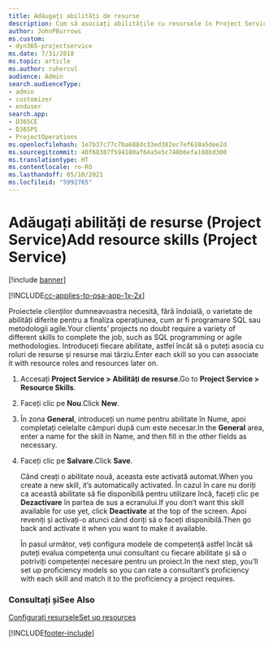 ```yaml
---
title: Adăugați abilități de resurse
description: Cum să asociați abilitățile cu resursele în Project Service
author: JohnPBurrows
ms.custom:
- dyn365-projectservice
ms.date: 7/31/2018
ms.topic: article
ms.author: ruhercul
audience: Admin
search.audienceType:
- admin
- customizer
- enduser
search.app:
- D365CE
- D365PS
- ProjectOperations
ms.openlocfilehash: 1e7b37c77c7ba688dc33ed382ec7ef610a5dee2d
ms.sourcegitcommit: 40f68387f594180af64a5e5c748b6efa188bd300
ms.translationtype: HT
ms.contentlocale: ro-RO
ms.lasthandoff: 05/10/2021
ms.locfileid: "5992765"
---
```

# <a name="add-resource-skills-project-service"></a><span data-ttu-id="17127-103">Adăugați abilități de resurse (Project Service)</span><span class="sxs-lookup"><span data-stu-id="17127-103">Add resource skills (Project Service)</span></span>

[!include [banner](../includes/psa-now-project-operations.md)]

[!INCLUDE[cc-applies-to-psa-app-1x-2x](../includes/cc-applies-to-psa-app-1x-2x.md)]

<span data-ttu-id="17127-104">Proiectele clienților dumneavoastra necesită, fără îndoială, o varietate de abilități diferite pentru a finaliza operațiunea, cum ar fi programare SQL sau metodologii agile.</span><span class="sxs-lookup"><span data-stu-id="17127-104">Your clients’ projects no doubt require a variety of different skills to complete the job, such as SQL programming or agile methodologies.</span></span> <span data-ttu-id="17127-105">Introduceți fiecare abilitate, astfel încât să o puteți asocia cu roluri de resurse și resurse mai târziu.</span><span class="sxs-lookup"><span data-stu-id="17127-105">Enter each skill so you can associate it with resource roles and resources later on.</span></span>  
  
1. <span data-ttu-id="17127-106">Accesați **Project Service > Abilități de resurse**.</span><span class="sxs-lookup"><span data-stu-id="17127-106">Go to **Project Service > Resource Skills**.</span></span>  
  
2. <span data-ttu-id="17127-107">Faceți clic pe **Nou**.</span><span class="sxs-lookup"><span data-stu-id="17127-107">Click **New**.</span></span>  
  
3. <span data-ttu-id="17127-108">În zona **General**, introduceți un nume pentru abilitate în Nume, apoi completați celelalte câmpuri după cum este necesar.</span><span class="sxs-lookup"><span data-stu-id="17127-108">In the **General** area, enter a name for the skill in Name, and then fill in the other fields as necessary.</span></span>  
  
4. <span data-ttu-id="17127-109">Faceți clic pe **Salvare**.</span><span class="sxs-lookup"><span data-stu-id="17127-109">Click **Save**.</span></span>  
  
   <span data-ttu-id="17127-110">Când creați o abilitate nouă, aceasta este activată automat.</span><span class="sxs-lookup"><span data-stu-id="17127-110">When you create a new skill, it’s automatically activated.</span></span> <span data-ttu-id="17127-111">În cazul în care nu doriți ca această abilitate să fie disponibilă pentru utilizare încă, faceți clic pe **Dezactivare** în partea de sus a ecranului.</span><span class="sxs-lookup"><span data-stu-id="17127-111">If you don’t want this skill available for use yet, click **Deactivate** at the top of the screen.</span></span> <span data-ttu-id="17127-112">Apoi reveniți și activați-o atunci când doriți să o faceți disponibilă.</span><span class="sxs-lookup"><span data-stu-id="17127-112">Then go back and activate it when you want to make it available.</span></span>  
  
   <span data-ttu-id="17127-113">În pasul următor, veți configura modele de competență astfel încât să puteți evalua competența unui consultant cu fiecare abilitate și să o potriviți competenței necesare pentru un proiect.</span><span class="sxs-lookup"><span data-stu-id="17127-113">In the next step, you’ll set up proficiency models so you can rate a consultant’s proficiency with each skill and match it to the proficiency a project requires.</span></span>  
  
### <a name="see-also"></a><span data-ttu-id="17127-114">Consultați și</span><span class="sxs-lookup"><span data-stu-id="17127-114">See Also</span></span>  
 [<span data-ttu-id="17127-115">Configurați resursele</span><span class="sxs-lookup"><span data-stu-id="17127-115">Set up resources</span></span>](../psa/set-up-resources.md)


[!INCLUDE[footer-include](../includes/footer-banner.md)]